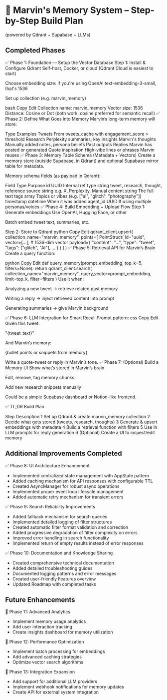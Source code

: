 # 🧠 Marvin's Memory System – Step-by-Step Build Plan
(powered by Qdrant + Supabase + LLMs)

## Completed Phases

✅ Phase 1: Foundation — Setup the Vector Database
Step 1: Install & Configure Qdrant
Self-host, Docker, or cloud (Qdrant Cloud is easiest to start)

Choose embedding size:
If you're using OpenAI text-embedding-3-small, that's 1536

Set up collection (e.g. marvin_memory)

bash
Copy
Edit
Collection name: marvin_memory
Vector size: 1536
Distance: Cosine or Dot (both work, cosine preferred for semantic recall)
✅ Phase 2: Define What Goes into Memory
Marvin’s long-term memory will store:


Type	Examples
Tweets	From tweets_cache with engagement_score > threshold
Research	Perplexity summaries, key insights
Marvin's thoughts	Manually added notes, persona beliefs
Past outputs	Replies Marvin has posted or generated
Quote inspiration	High-vibe lines or phrases Marvin reuses
✅ Phase 3: Memory Table Schema (Metadata + Vectors)
Create a memory store (outside Supabase, in Qdrant) and optional Supabase mirror table for metadata.

Memory schema fields (as payload in Qdrant):

Field	Type	Purpose
id	UUID	Internal ref
type	string	tweet, research, thought, reference
source	string	e.g. X, Perplexity, Manual
content	string	The full text
tags	array<string>	Topics or vibes (e.g. ["ai", "glitch", "photography"])
timestamp	datetime	When it was added
agent_id	UUID	If using multiple personas/voices
✅ Phase 4: Build Embedding + Upload Flow
Step 1: Generate embeddings
Use OpenAI, Hugging Face, or other

Batch embed tweet text, summaries, etc.

Step 2: Store to Qdrant
python
Copy
Edit
qdrant_client.upsert(
    collection_name="marvin_memory",
    points=[
        PointStruct(
            id="uuid",
            vector=[...],  # 1536-dim vector
            payload={
                "content": "...",
                "type": "tweet",
                "tags": ["glitch", "AI"],
                ...
            }
        )
    ]
)
✅ Phase 5: Retrieval API for Marvin’s Brain
Create a query function:

python
Copy
Edit
def query_memory(prompt_embedding, top_k=5, filters=None):
    return qdrant_client.search(
        collection_name="marvin_memory",
        query_vector=prompt_embedding,
        limit=top_k,
        filter=filters
    )
Use it when:

Analyzing a new tweet → retrieve related past memory

Writing a reply → inject retrieved content into prompt

Generating summaries → give Marvin background

✅ Phase 6: LLM Integration for Smart Recall
Prompt pattern:
css
Copy
Edit
Given this tweet:

"{tweet_text}"

And Marvin’s memory:

{bullet points or snippets from memory}

Write a quote-tweet or reply in Marvin’s tone.
✅ Phase 7: (Optional) Build a Memory UI
Show what’s stored in Marvin’s brain

Edit, remove, tag memory chunks

Add new research snippets manually

Could be a simple Supabase dashboard or Notion-like frontend.

✅ TL;DR Build Plan

Step	Description
1	Set up Qdrant & create marvin_memory collection
2	Decide what gets stored (tweets, research, thoughts)
3	Generate & upsert embeddings with metadata
4	Build a retrieval function with filters
5	Use in LLM prompts for reply generation
6	(Optional) Create a UI to inspect/edit memory

## Additional Improvements Completed

✅ Phase 8: UI Architecture Enhancement
- Implemented centralized state management with AppState pattern
- Added caching mechanism for API responses with configurable TTL
- Created AsyncManager for robust async operations
- Implemented proper event loop lifecycle management
- Added automatic retry mechanism for transient errors

✅ Phase 9: Search Reliability Improvements
- Added fallback mechanism for search queries
- Implemented detailed logging of filter structures
- Created automatic filter format validation and correction
- Added progressive degradation of filter complexity on errors
- Improved error handling in search functionality
- Implemented return of empty results instead of error responses

✅ Phase 10: Documentation and Knowledge Sharing
- Created comprehensive technical documentation
- Added detailed troubleshooting guides
- Documented logging patterns and error messages
- Created user-friendly Features overview
- Updated Roadmap with completed tasks

## Future Enhancements

🔲 Phase 11: Advanced Analytics
- Implement memory usage analytics
- Add user interaction tracking
- Create insights dashboard for memory utilization

🔲 Phase 12: Performance Optimization
- Implement batch processing for embeddings
- Add advanced caching strategies
- Optimize vector search algorithms

🔲 Phase 13: Integration Expansion
- Add support for additional LLM providers
- Implement webhook notifications for memory updates
- Create API for external system integration
